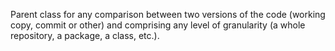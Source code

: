 Parent class for any comparison between two versions of the code (working copy, commit or other) and comprising any level of granularity (a whole repository, a package, a class, etc.).